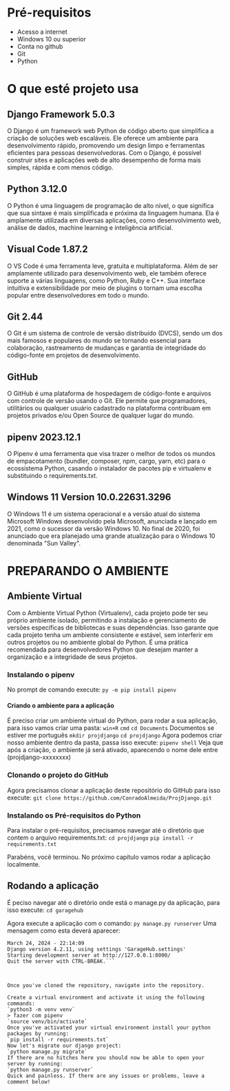 



# Pré-requisitos

- Acesso a internet
- Windows 10 ou superior
- Conta no github
- Git
- Python

# O que esté projeto usa

## Django Framework 5.0.3

O Django é um framework web Python de código aberto que simplifica a criação de soluções web escaláveis. Ele oferece um ambiente para desenvolvimento rápido, promovendo um design limpo e ferramentas eficientes para pessoas desenvolvedoras. Com o Django, é possível construir sites e aplicações web de alto desempenho de forma mais simples, rápida e com menos código.

## Python 3.12.0

O Python é uma linguagem de programação de alto nível, o que significa que sua sintaxe é mais simplificada e próxima da linguagem humana. Ela é amplamente utilizada em diversas aplicações, como desenvolvimento web, análise de dados, machine learning e inteligência artificial.

## Visual Code 1.87.2

O VS Code é uma ferramenta leve, gratuita e multiplataforma. Além de ser amplamente utilizado para desenvolvimento web, ele também oferece suporte a várias linguagens, como Python, Ruby e C++. Sua interface intuitiva e extensibilidade por meio de plugins o tornam uma escolha popular entre desenvolvedores em todo o mundo.

## Git 2.44

O Git é um sistema de controle de versão distribuído (DVCS), sendo um dos mais famosos e populares do mundo se tornando essencial para colaboração, rastreamento de mudanças e garantia de integridade do código-fonte em projetos de desenvolvimento.

## GitHub

O GitHub é uma plataforma de hospedagem de código-fonte e arquivos com controle de versão usando o Git. Ele permite que programadores, utilitários ou qualquer usuário cadastrado na plataforma contribuam em projetos privados e/ou Open Source de qualquer lugar do mundo.

## pipenv 2023.12.1

O Pipenv é uma ferramenta que visa trazer o melhor de todos os mundos de empacotamento (bundler, composer, npm, cargo, yarn, etc) para o ecossistema Python, casando o instalador de pacotes pip e virtualenv e substituindo o requirements.txt.

## Windows 11 Version 10.0.22631.3296

O Windows 11 é um sistema operacional e a versão atual do sistema Microsoft Windows desenvolvido pela Microsoft, anunciada e lançado em 2021, como o sucessor da versão Windows 10. No final de 2020, foi anunciado que era planejado uma grande atualização para o Windows 10 denominada "Sun Valley".

# PREPARANDO O AMBIENTE

## Ambiente Virtual

Com o Ambiente Virtual Python (Virtualenv), cada projeto pode ter seu próprio ambiente isolado, permitindo a instalação e gerenciamento de versões específicas de bibliotecas e suas dependências. Isso garante que cada projeto tenha um ambiente consistente e estável, sem interferir em outros projetos ou no ambiente global do Python. É uma prática recomendada para desenvolvedores Python que desejam manter a organização e a integridade de seus projetos.

### Instalando o pipenv

No prompt de comando execute: `py -m pip install pipenv`

#### Criando o ambiente para a aplicação

É preciso criar um ambiente virtual do Python, para rodar a sua aplicação, para isso vamos criar uma pasta:
`win+R`
`cmd`
`cd Documents` Documentos se estiver me português
`mkdir projdjango`
`cd projdjango`
Agora podemos criar nosso ambiente dentro da pasta, passa isso execute:
`pipenv shell`
Veja que após a criação, o ambiente já será ativado, aparecendo o nome dele entre (projdjango-xxxxxxxx)

### Clonando o projeto do GitHub
Agora precisamos clonar a aplicação deste repositório do GitHub para isso execute:
`git clone https://github.com/ConradoAlmeida/ProjDjango.git`

### Instalando os Pré-requisitos do Python
Para instalar o pré-requisitos, precisamos navegar até o diretório que contem o arquivo requirements.txt:
`cd projdjango`
`pip install -r requirements.txt`

Parabéns, você terminou.
No próximo capítulo vamos rodar a aplicação localmente.

## Rodando a aplicação
É peciso navegar até o diretório onde está o manage.py da aplicação, para isso execute:
`cd garagehub`

Agora execute a aplicação com o comando:
`py manage.py runserver`
Uma mensagem como esta deverá aparecer:

```System check identified no issues (0 silenced).
March 24, 2024 - 22:14:09
Django version 4.2.11, using settings 'GarageHub.settings'
Starting development server at http://127.0.0.1:8000/
Quit the server with CTRL-BREAK.```



Once you've cloned the repository, navigate into the repository.

Create a virtual environment and activate it using the following commands:
`python3 -m venv venv`
> fazer com pipenv
`source venv/bin/activate`
Once you've activated your virtual environment install your python packages by running:
`pip install -r requirements.txt`
Now let's migrate our django project:
`python manage.py migrate`
If there are no hitches here you should now be able to open your server by running:
`python manage.py runserver`
Quick and painless. If there are any issues or problems, leave a comment below!
